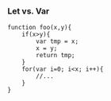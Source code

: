 ### Let vs. Var

	function foo(x,y){
		if(x>y){
			var tmp = x;
			x = y;
			return tmp;
		}
		for(var i=0; i<x; i++){
			//...
		}
	}
<!--stackedit_data:
eyJoaXN0b3J5IjpbMTIyODk2MTAzXX0=
-->